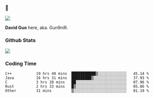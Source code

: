 ### 👋

![](https://komarev.com/ghpvc/?username=Gun9niR&label=Total+Views)

**David Guo** here, aka. Gun9niR.

### Github Stats

<img src="https://github-readme-stats.vercel.app/api?username=Gun9niR&count_private=true&show_icons=true&theme=vue-dark&hide_title=true">

### Coding Time

<!--START_SECTION:waka-->

```text
C++           19 hrs 40 mins  ███████████▒░░░░░░░░░░░░░   45.14 %
Java          16 hrs 31 mins  █████████▒░░░░░░░░░░░░░░░   37.93 %
C             3 hrs 28 mins   ██░░░░░░░░░░░░░░░░░░░░░░░   07.96 %
Rust          2 hrs 33 mins   █▒░░░░░░░░░░░░░░░░░░░░░░░   05.86 %
Other         31 mins         ▒░░░░░░░░░░░░░░░░░░░░░░░░   01.19 %
```

<!--END_SECTION:waka-->
